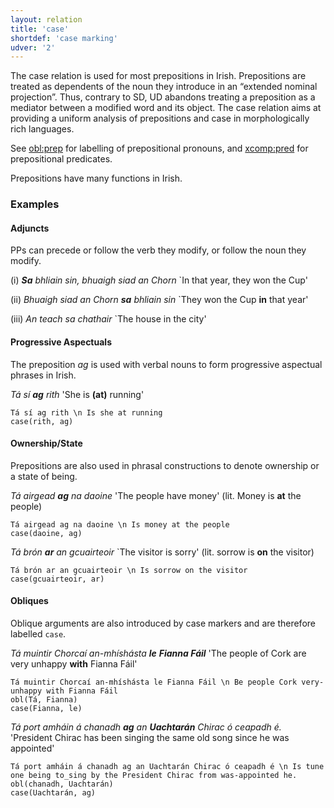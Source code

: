 ```yaml
---
layout: relation
title: 'case'
shortdef: 'case marking'
udver: '2'
---
```


The case relation is used for most prepositions in Irish. Prepositions are treated as dependents of the noun they introduce in an “extended nominal projection”. Thus, contrary to SD, UD abandons treating a preposition as a mediator between a modified word and its object. The case relation aims at providing a uniform analysis of prepositions and case in morphologically rich languages.

See [obl:prep]() for labelling of prepositional pronouns, and [xcomp:pred]() for prepositional predicates.


Prepositions have many functions in Irish.

### Examples

#### Adjuncts 

PPs can precede or follow the verb they modify, or follow the noun they modify. 

(i) _<b>Sa</b> bhliain sin, bhuaigh siad an Chorn_ `In that year, they won the Cup'

(ii) _Bhuaigh siad an Chorn <b>sa</b> bhliain sin_ `They won the Cup <b>in</b> that year'

(iii) _An teach sa chathair_ `The house in the city'


#### Progressive Aspectuals

The preposition _ag_ is used with verbal nouns to form progressive aspectual phrases in Irish.

_Tá sí <b>ag</b> rith_ 'She is <b>(at)</b> running'

~~~ sdparse
Tá sí ag rith \n Is she at running
case(rith, ag)
~~~

#### Ownership/State

Prepositions are also used in phrasal constructions to denote ownership or a state of being.

_Tá airgead <b>ag</b> na daoine_ 'The people have money' (lit. Money is <b>at</b> the people)

~~~ sdparse
Tá airgead ag na daoine \n Is money at the people
case(daoine, ag)
~~~

_Tá brón <b>ar</b> an gcuairteoir_  `The visitor is sorry' (lit. sorrow is <b>on</b> the visitor)

~~~ sdparse
Tá brón ar an gcuairteoir \n Is sorrow on the visitor
case(gcuairteoir, ar)
~~~


#### Obliques

Oblique arguments are also introduced by case markers and are therefore labelled `case`.

_Tá muintir Chorcaí an-mhíshásta <b>le</b> <b>Fianna Fáil</b>_ 'The people of Cork are very unhappy <b>with</b> Fianna Fáil'

~~~ sdparse
Tá muintir Chorcaí an-mhíshásta le Fianna Fáil \n Be people Cork very-unhappy with Fianna Fáil
obl(Tá, Fianna)
case(Fianna, le)
~~~

_Tá port amháin á chanadh <b>ag</b> an <b>Uachtarán</b> Chirac ó ceapadh é._ 'President Chirac has been singing the same old song since he was appointed'
~~~ sdparse
Tá port amháin á chanadh ag an Uachtarán Chirac ó ceapadh é \n Is tune one being to_sing by the President Chirac from was-appointed he.
obl(chanadh, Uachtarán)
case(Uachtarán, ag)
~~~

<!-- Interlanguage links updated Út 9. května 2023, 20:04:02 CEST -->
